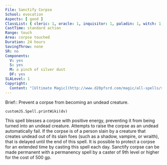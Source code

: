 ```yaml
---
File: Sanctify Corpse
School: evocation
Aspects: [ good ]
ClassList: { cleric: 1, oracle: 1, inquisitor: 1, paladin: 1, witch: 1, spiritualist: 1 }
CastTime: standard action
Range: touch
Area: corpse touched
Duration: 24 hours
SavingThrow: none
SR: no
Components:
  V: yes
  S: yes
  M: a pinch of silver dust
  DF: yes
SLALevel: 1
Copyright:
  Content: "[Ultimate Magic](http://www.d20pfsrd.com/magic/all-spells/s/sanctify-corpse)"
---
```

Brief:: Prevent a corpse from becoming an undead creature.

```dataviewjs
customJS.Spell.printWiki(dv)
```

This spell blesses a corpse with positive energy, preventing it from being turned into an undead creature. Attempts to raise the corpse as an undead automatically fail. If the corpse is of a person slain by a creature that creates undead out of its slain foes (such as a shadow, vampire, or wraith), that is delayed until the end of this spell. It is possible to protect a corpse for an extended time by casting this spell each day.  Sanctify corpse can be made permanent with a permanency spell by a caster of 9th level or higher for the cost of 500 gp.
